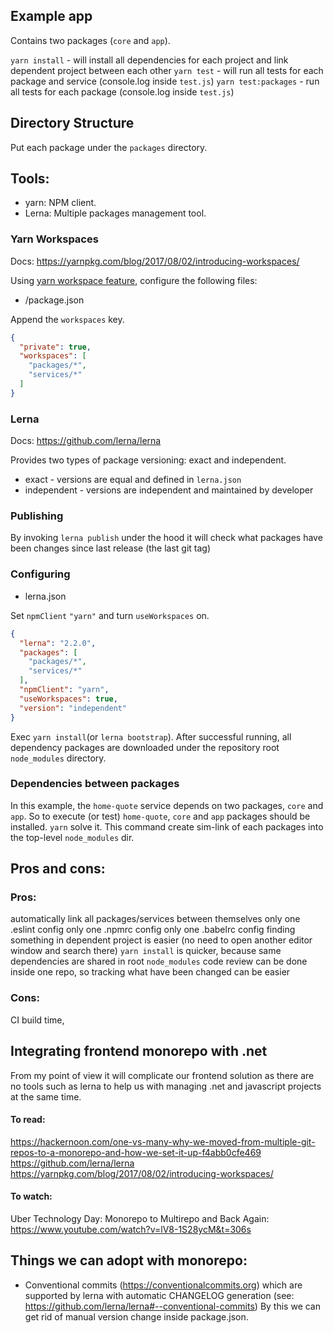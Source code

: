 ## Example app

Contains two packages (`core` and `app`).

`yarn install` - will install all dependencies for each project and link dependent project between each other
`yarn test` - will run all tests for each package and service (console.log inside `test.js`)
`yarn test:packages` - run all tests for each package (console.log inside `test.js`)

## Directory Structure

Put each package under the `packages` directory.

## Tools:

* yarn: NPM client.
* Lerna: Multiple packages management tool.

### Yarn Workspaces

Docs: https://yarnpkg.com/blog/2017/08/02/introducing-workspaces/

Using [yarn workspace feature](https://yarnpkg.com/en/docs/workspaces), configure the following files:

* /package.json

Append the `workspaces` key.

```json
{
  "private": true,
  "workspaces": [
    "packages/*",
    "services/*"
  ]
}
```

### Lerna

Docs: https://github.com/lerna/lerna

Provides two types of package versioning: exact and independent.

* exact - versions are equal and defined in `lerna.json`
* independent - versions are independent and maintained by developer

### Publishing

By invoking `lerna publish` under the hood it will check what packages have been changes since last release (the last git tag)

### Configuring

* lerna.json

Set `npmClient` `"yarn"` and turn `useWorkspaces` on.

```json
{
  "lerna": "2.2.0",
  "packages": [
    "packages/*",
    "services/*"
  ],
  "npmClient": "yarn",
  "useWorkspaces": true,
  "version": "independent"
}
```

Exec `yarn install`(or `lerna bootstrap`). After successful running, all dependency packages are downloaded under the repository root `node_modules` directory.

### Dependencies between packages
In this example, the `home-quote` service depends on two packages, `core` and `app`. So to execute (or test) `home-quote`, `core` and `app` packages should be installed.
`yarn` solve it. This command create sim-link of each packages into the top-level `node_modules` dir.

## Pros and cons:

### Pros:
automatically link all packages/services between themselves
only one .eslint config
only one .npmrc config
only one .babelrc config
finding something in dependent project is easier (no need to open another editor window and search there)
`yarn install` is quicker, because same dependencies are shared in root `node_modules`
code review can be done inside one repo, so tracking what have been changed can be easier

### Cons:
CI build time,

## Integrating frontend monorepo with .net
From my point of view it will complicate our frontend solution as there are no tools such as lerna to help us with managing .net and javascript projects at the same time.

#### To read:
https://hackernoon.com/one-vs-many-why-we-moved-from-multiple-git-repos-to-a-monorepo-and-how-we-set-it-up-f4abb0cfe469
https://github.com/lerna/lerna
https://yarnpkg.com/blog/2017/08/02/introducing-workspaces/

#### To watch:
Uber Technology Day: Monorepo to Multirepo and Back Again: https://www.youtube.com/watch?v=lV8-1S28ycM&t=306s

## Things we can adopt with monorepo:

* Conventional commits (https://conventionalcommits.org) which are supported by lerna with automatic CHANGELOG generation (see: https://github.com/lerna/lerna#--conventional-commits)
  By this we can get rid of manual version change inside package.json.
